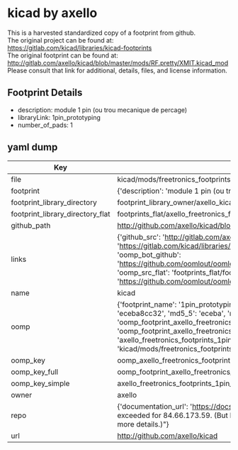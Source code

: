 # kicad by axello  
This is a harvested standardized copy of a footprint from github.  
The original project can be found at:  
https://gitlab.com/kicad/libraries/kicad-footprints  
The original footprint can be found at:
http://gitlab.com/axello/kicad/blob/master/mods/RF.pretty/XMIT.kicad_mod
Please consult that link for additional, details, files, and license information.  
## Footprint Details
* description: module 1 pin (ou trou mecanique de percage)  
* libraryLink: 1pin_prototyping  
* number_of_pads: 1  
## yaml dump  
| Key | Value |  
| --- | --- |  
| file | kicad/mods/freetronics_footprints.pretty/1pin_prototyping.kicad_mod |  
| footprint | {'description': 'module 1 pin (ou trou mecanique de percage)', 'libraryLink': '1pin_prototyping', 'number_of_pads': 1} |  
| footprint_library_directory | footprint_library_owner/axello_kicad |  
| footprint_library_directory_flat | footprints_flat/axello_freetronics_footprints_1pin_prototyping/working |  
| github_path | http://github.com/axello/kicad/blob/master/mods/freetronics_footprints.pretty/1pin_prototyping.kicad_mod |  
| links | {'github_src': 'http://gitlab.com/axello/kicad/blob/master/mods/RF.pretty/XMIT.kicad_mod', 'github_src_repo': 'https://gitlab.com/kicad/libraries/kicad-footprints', 'oomp_bot': 'footprints/axello_freetronics_footprints_1pin_prototyping/working', 'oomp_bot_github': 'https://github.com/oomlout/oomlout_oomp_footprint_bot/tree/main/footprints/axello_freetronics_footprints_1pin_prototyping/working', 'oomp_src_flat': 'footprints_flat/footprints_flat/axello_freetronics_footprints_1pin_prototyping/working', 'oomp_src_flat_github': 'https://github.com/oomlout/oomlout_oomp_footprint_src/tree/main/footprints_flat/axello_freetronics_footprints_1pin_prototyping/working'} |  
| name | kicad |  
| oomp | {'footprint_name': '1pin_prototyping', 'library_name': 'freetronics_footprints', 'md5': 'eceba8cc32502c14e166c8104ca01cb8', 'md5_10': 'eceba8cc32', 'md5_5': 'eceba', 'md5_6': 'eceba8', 'oomp_key': 'oomp_axello_freetronics_footprints_1pin_prototyping', 'oomp_key_extra': 'oomp_footprint_axello_freetronics_footprints_1pin_prototyping', 'oomp_key_full': 'oomp_footprint_axello_freetronics_footprints_1pin_prototyping_eceba8', 'oomp_key_simple': 'axello_freetronics_footprints_1pin_prototyping', 'original_filename': 'kicad/mods/freetronics_footprints.pretty/1pin_prototyping.kicad_mod', 'owner_name': 'axello'} |  
| oomp_key | oomp_axello_freetronics_footprints_1pin_prototyping |  
| oomp_key_full | oomp_footprint_axello_freetronics_footprints_1pin_prototyping |  
| oomp_key_simple | axello_freetronics_footprints_1pin_prototyping |  
| owner | axello |  
| repo | {'documentation_url': 'https://docs.github.com/rest/overview/resources-in-the-rest-api#rate-limiting', 'message': "API rate limit exceeded for 84.66.173.59. (But here's the good news: Authenticated requests get a higher rate limit. Check out the documentation for more details.)"} |  
| url | http://github.com/axello/kicad |  

